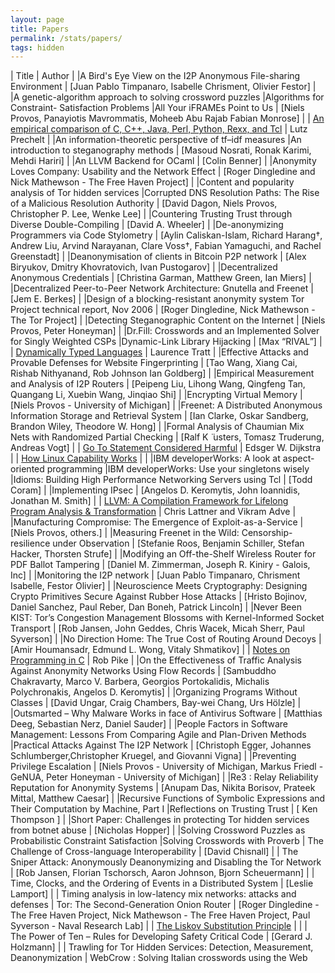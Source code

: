 ```yaml
---
layout: page
title: Papers
permalink: /stats/papers/
tags: hidden
---
```

| Title        | Author           |
|A Bird's Eye View on the I2P Anonymous File-sharing Environment | \[Juan Pablo Timpanaro, Isabelle Chrisment, Olivier Festor\] |
|A genetic-algorithm approach to solving crossword puzzles
|Algorithms for Constraint- Satisfaction Problems
|All Your iFRAMEs Point to Us | \[Niels Provos, Panayiotis Mavrommatis, Moheeb Abu Rajab Fabian Monrose\] |
| [An empirical comparison of C, C++, Java, Perl, Python, Rexx, and Tcl](http://page.mi.fu-berlin.de/prechelt/Biblio/jccpprt_computer2000.pdf) | Lutz Prechelt |
|An information-theoretic perspective of tf–idf measures
|An introduction to steganography methods | \[Masoud Nosrati, Ronak Karimi, Mehdi Hariri\] |
|An LLVM Backend for OCaml | \[Colin Benner\] |
|Anonymity Loves Company: Usability and the Network Effect | \[Roger Dingledine and Nick Mathewson - The Free Haven Project\] |
|Content and popularity analysis of Tor hidden services
|Corrupted DNS Resolution Paths: The Rise of a Malicious Resolution Authority | \[David Dagon, Niels Provos, Christopher P. Lee, Wenke Lee\] |
|Countering Trusting Trust through Diverse Double-Compiling | \[David A. Wheeler\] |
|De-anonymizing Programmers via Code Stylometry | \[Aylin Caliskan-Islam, Richard Harang†, Andrew Liu, Arvind Narayanan, Clare Voss†, Fabian Yamaguchi, and Rachel Greenstadt\] |
|Deanonymisation of clients in Bitcoin P2P network | \[Alex Biryukov, Dmitry Khovratovich, Ivan Pustogarov\] |
|Decentralized Anonymous Credentials | \[Christina Garman, Matthew Green, Ian Miers\] |
|Decentralized Peer-to-Peer Network Architecture: Gnutella and Freenet | \[Jem E. Berkes\] |
|Design of a blocking-resistant anonymity system Tor Project technical report, Nov 2006 | \[Roger Dingledine, Nick Mathewson - The Tor Project\] |
|Detecting Steganographic Content on the Internet | \[Niels Provos, Peter Honeyman\] |
|Dr.Fill: Crosswords and an Implemented Solver for Singly Weighted CSPs
|Dynamic-Link Library Hijacking | \[Max “RIVAL”\] |
| [Dynamically Typed Languages](http://tratt.net/laurie/research/pubs/html/tratt__dynamically_typed_languages/) | Laurence Tratt |
|Effective Attacks and Provable Defenses for Website Fingerprinting | \[Tao Wang, Xiang Cai, Rishab Nithyanand, Rob Johnson Ian Goldberg\] |
|Empirical Measurement and Analysis of I2P Routers | \[Peipeng Liu, Lihong Wang, Qingfeng Tan, Quangang Li, Xuebin Wang, Jinqiao Shi\] |
|Encrypting Virtual Memory | \[Niels Provos - University of Michigan\] |
|Freenet: A Distributed Anonymous Information Storage and Retrieval System | \[Ian Clarke, Oskar Sandberg, Brandon Wiley, Theodore W. Hong\] |
|Formal Analysis of Chaumian Mix Nets with Randomized Partial Checking | \[Ralf K ̈ usters, Tomasz Truderung, Andreas Vogt\] |
| [Go To Statement Considered Harmful](http://www.u.arizona.edu/~rubinson/copyright_violations/Go_To_Considered_Harmful.html) | Edsger W. Dijkstra |
| [How Linux Capability Works](http://www.cis.syr.edu/~wedu/seed/Labs/Documentation/Linux/How_Linux_Capability_Works.pdf) | |
|IBM developerWorks: A look at aspect-oriented programming
|IBM developerWorks: Use your singletons wisely
|Idioms: Building High Performance Networking Servers using Tcl | \[Todd Coram\] |
|Implementing IPsec | \[Angelos D. Keromytis, John Ioannidis, Jonathan M. Smith\] |
| [LLVM: A Compilation Framework for Lifelong Program Analysis & Transformation](http://llvm.org/pubs/2004-01-30-CGO-LLVM.html) |  Chris Lattner and Vikram Adve  |
|Manufacturing Compromise: The Emergence of Exploit-as-a-Service | \[Niels Provos, others.\] |
|Measuring Freenet in the Wild: Censorship-resilience under Observation | \[Stefanie Roos, Benjamin Schiller, Stefan Hacker, Thorsten Strufe\] |
|Modifying an Off-the-Shelf Wireless Router for PDF Ballot Tampering | \[Daniel M. Zimmerman, Joseph R. Kiniry - Galois, Inc\] |
|Monitoring the I2P network | \[Juan Pablo Timpanaro, Chrisment Isabelle, Festor Olivier\] |
|Neuroscience Meets Cryptography: Designing Crypto Primitives Secure Against Rubber Hose Attacks | \[Hristo Bojinov, Daniel Sanchez, Paul Reber, Dan Boneh, Patrick Lincoln\] |
|Never Been KIST: Tor’s Congestion Management Blossoms with Kernel-Informed Socket Transport | \[Rob Jansen,  John Geddes, Chris Wacek, Micah Sherr, Paul Syverson\] |
|No Direction Home: The True Cost of Routing Around Decoys | \[Amir Houmansadr, Edmund L. Wong, Vitaly Shmatikov\] |
| [Notes on Programming in C](http://www.lysator.liu.se/c/pikestyle.html) | Rob Pike |
|On the Effectiveness of Traffic Analysis Against Anonymity Networks Using Flow Records | \[Sambuddho Chakravarty,  Marco V. Barbera, Georgios Portokalidis, Michalis Polychronakis, Angelos D. Keromytis\] |
|Organizing Programs Without Classes | \[David Ungar, Craig Chambers, Bay-wei Chang, Urs Hölzle\] |
|Outsmarted – Why Malware Works in face of Antivirus Software | \[Matthias Deeg, Sebastian Nerz, Daniel Sauder\] |
|People Factors in Software Management: Lessons From Comparing Agile and Plan-Driven Methods
|Practical Attacks Against The I2P Network | \[Christoph Egger, Johannes Schlumberger,Christopher Kruegel, and Giovanni Vigna\] |
|Preventing Privilege Escalation | \[Niels Provos - University of Michigan, Markus Friedl - GeNUA, Peter Honeyman - University of Michigan\] |
|Re3 : Relay Reliability Reputation for Anonymity Systems | \[Anupam Das, Nikita Borisov, Prateek Mittal, Matthew Caesar\] |
|Recursive Functions of Symbolic Expressions and Their Computation by Machine, Part I
|Reflections on Trusting Trust | \[ Ken Thompson \] |
|Short Paper: Challenges in protecting Tor hidden services from botnet abuse | \[Nicholas Hopper\] |
|Solving Crossword Puzzles as Probabilistic Constraint Satisfaction
|Solving Crosswords with Proverb
| The Challenge of Cross-language Interoperability | \[David Chisnall\] |
| The Sniper Attack: Anonymously Deanonymizing and Disabling the Tor Network | \[Rob Jansen, Florian Tschorsch, Aaron Johnson, Bjorn Scheuermann\] |
| Time, Clocks, and the Ordering of Events in a Distributed System | \[Leslie Lamport\] |
| Timing analysis in low-latency mix networks: attacks and defenses
| Tor: The Second-Generation Onion Router | \[Roger Dingledine - The Free Haven Project, Nick Mathewson - The Free Haven Project, Paul Syverson - Naval Research Lab\] |
| [The Liskov Substitution Principle](http://www.objectmentor.com/resources/articles/lsp.pdf) | |
| The Power of Ten – Rules for Developing Safety Critical Code | \[Gerard J. Holzmann\] |
| Trawling for Tor Hidden Services: Detection, Measurement, Deanonymization
| WebCrow : Solving Italian crosswords using the Web
